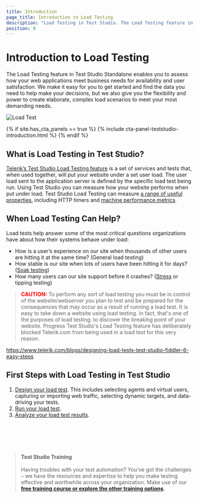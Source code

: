 ```yaml
---
title: Introduction
page_title: Introduction to Load Testing
description: "Load Testing in Test Studio. The Load Testing feature in Test Studio Standalone enables you to assess how your web applications meet business needs for availability and user satisfaction"
position: 0
---
```

# Introduction to Load Testing

The Load Testing feature in Test Studio Standalone enables you to assess how your web applications meet business needs for availability and user satisfaction. We make it easy for you to get started and find the data you need to help make your decisions, but we also give you the flexibility and power to create elaborate, complex load scenarios to meet your most demanding needs.

![Load Test][1]

{% if site.has_cta_panels == true %}
{% include cta-panel-teststudio-introduction.html %}
{% endif %}

## What is Load Testing in Test Studio?

<a href="http://www.telerik.com/automated-testing-tools/load-testing.aspx" target="_blank">Telerik’s Test Studio Load Testing feature</a> is a set of services and tests that, when used together, will put your website under a set user load. The user load sent to the application server is defined by the specific load test being run. Using Test Studio you can measure how your website performs when put under load. Test Studio Load Testing can measure <a href="/knowledge-base/load-testing-kb/analyze-results" target="_blank">a range of useful properties</a>, including HTTP timers and <a href="/features/testing-types/load-testing/monitor-perf-metrics" target="_blank">machine performance metrics</a>.

## When Load Testing Can Help?

Load tests help answer some of the most critical questions organizations have about how their systems behave under load:

- How is a user’s experience on our site when thousands of other users are hitting it at the same time? (General load testing)
- How stable is our site when lots of users have been hitting it for days? (<a href="/knowledge-base/load-testing-kb/load-strategies#soak-testing" target="_blank">Soak testing</a>)
- How many users can our site support before it crashes? (<a href="/knowledge-base/load-testing-kb/load-strategies#stress-testing" target="_blank">Stress</a> or tipping testing)

> **<font color="red">CAUTION:</font>** To perform any sort of load testing you must be in control of the website/webserver you plan to test and be prepared for the consequences that may occur as a result of running a load test. It is easy to take down a website using load testing. In fact, that's one of the purposes of load testing: to discover the breaking point of your website. Progress Test Studio's Load Testing feature has deliberately blocked Telerik.com from being used in a load test for this very reason.

https://www.telerik.com/blogs/designing-load-tests-test-studio-fiddler-6-easy-steps



## First Steps with Load Testing in Test Studio

1. <a href="/features/testing-types/load-testing/designing-tests" target="_blank">Design your load test</a>. This includes selecting agents and virtual users, capturing or importing web traffic, selecting dynamic targets, and data-driving your tests.
1. <a href="/features/testing-types/load-testing/running-tests" target="_blank">Run your load test</a>.
1. <a href="/features/testing-types/load-testing/analyzing-results" target="_blank">Analyze your load test results</a>.

<br>
<br>
<br>
<br>

> __Test Studio Training__
><br>
><br>
> Having troubles with your test automation?
> You’ve got the challenges – we have the resources and expertise to help you make testing effective and worthwhile across your organization. Make use of our <a href="https://www.telerik.com/teststudio/training" target="_blank">__free training course or explore the other training options__</a>.

[1]: /img/features/testing-types/load-testing/overview/fig1.png